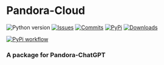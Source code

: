 # Pandora-Cloud

![Python version](https://img.shields.io/badge/python-%3E%3D3.7-green)
[![Issues](https://img.shields.io/github/issues-raw/zhile-io/pandora-cloud)](https://github.com/zhile-io/pandora-cloud/issues)
[![Commits](https://img.shields.io/github/last-commit/zhile-io/pandora-cloud/master)](https://github.com/zhile-io/pandora-cloud/commits/master)
[![PyPi](https://img.shields.io/pypi/v/pandora-cloud.svg)](https://pypi.python.org/pypi/pandora-cloud)
[![Downloads](https://static.pepy.tech/badge/pandora-cloud)](https://pypi.python.org/pypi/pandora-cloud)

[![PyPi workflow](https://github.com/zhile-io/pandora-cloud/actions/workflows/python-publish.yml/badge.svg)](https://github.com/zhile-io/pandora-cloud/actions/workflows/python-publish.yml)

### A package for Pandora-ChatGPT